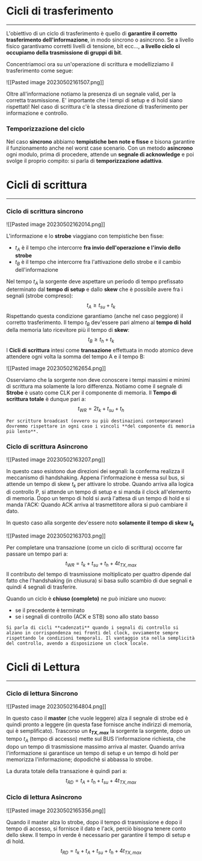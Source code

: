 # Cicli di trasferimento
---
L'obiettivo di un ciclo di trasferimento è quello di **garantire il corretto trasferimento dell'informazione**, in modo sincrono o asincrono.
Se a livello fisico garantivamo corretti livelli di tensione, bit ecc..., **a livello ciclo ci occupiamo della trasmissione di gruppi di bit**.

Concentriamoci ora su un'operazione di scrittura e modellizziamo il trasferimento come segue:

![[Pasted image 20230502161507.png]]

Oltre all'informazione notiamo la presenza di un segnale valid, per la corretta trasmissione.
E' importante che i tempi di setup e di hold siano rispettati!
Nel caso di scrittura c'è la stessa direzione di trasferimento per informazione e controllo.

### Temporizzazione del ciclo

Nel caso **sincrono** abbiamo **tempistiche ben note e fisse** e bisona garantire il funzionamento anche nel worst case scenario. 
Con un metodo **asincrono** ogni modulo, prima di procedere, attende un **segnale di acknowledge** e poi svolge il proprio compito: si parla di **temporizzazione adattiva**.

# Cicli di scrittura
---

### Ciclo di scrittura sincrono

![[Pasted image 20230502162014.png]]

L'informazione e lo **strobe** viaggiano con tempistiche ben fisse:
- $t_{A}$ è il tempo che intercorre **fra invio dell'operazione e l'invio dello strobe**
- $t_{B}$ è il tempo che intercorre fra l'attivazione dello strobe e il cambio dell'informazione

Nel tempo $t_{A}$ la sorgente deve aspettare un periodo di tempo prefissato determinato dal **tempo di setup** e dallo **skew** che è possibile avere fra i segnali (strobe compreso):
$$
t_{A} \geq t_{su}+t_{k}
$$
Rispettando questa condizione garantiamo (anche nel caso peggiore) il corretto trasferimento.
Il tempo $t_{B}$ dev'essere pari almeno al **tempo di hold** della memoria lato ricevitore più il tempo di **skew**:
$$
t_{B} \geq t_{h}+t_{k}
$$
I **Cicli di scrittura** intesi come **transazione** effettuata in modo atomico deve attendere ogni volta la somma del tempo A e il tempo B:

![[Pasted image 20230502162654.png]]

Osserviamo che la sorgente non deve conoscere i tempi massimi e minimi di scrittura ma solamente la loro differenza.
Notiamo come il segnale di **Strobe** è usato come CLK per il componente di memoria.
Il **Tempo di scrittura totale** è dunque pari a:
$$
t_{WR}=2t_{k}+t_{su}+t_{h}
$$
```ad-note
Per scritture broadcast (ovvero su più destinazioni contemporanee) dovremmo rispettare in ogni caso i vincoli **del componente di memoria più lento**.
```


### Ciclo di scrittura Asincrono

![[Pasted image 20230502163207.png]]

In questo caso esistono due direzioni dei segnali: la conferma realizza il meccanismo di handshaking.
Appena l'informazione è messa sul bus, si attende un tempo di skew $t_{k}$ per attivare lo strobe. Quando arriva alla logica di controllo P, si attende un tempo di setup e si manda il clock all'elemento di memoria.
Dopo un tempo di hold si avrà l'attesa di un tempo di hold e si manda l'ACK:
Quando ACK arriva al trasmettitore allora si può cambiare il dato.

In questo caso alla sorgente dev'essere noto **solamente il tempo di skew $t_{k}$**

![[Pasted image 20230502163703.png]]

Per completare una transazione (come un ciclo di scrittura) occorre far passare un tempo pari a:
$$
t_{WR}=t_{k}+t_{su}+t_{h}+4t_{TX,max}
$$
Il contributo del tempo di trasmissione moltiplicato per quattro dipende dal fatto che l'handshaking (in chiusura) si basa sullo scambio di due segnali e quindi 4 segnali di trasferire.

Quando un ciclo è **chiuso (completo)** ne può iniziare uno nuovo:
- se il precedente è terminato
- se i segnali di controllo (ACK e STB) sono allo stato basso

```ad-note
Si parla di cicli **cadenzati** quando i segnali di controllo si alzano in corrispondenza nei fronti del clock, ovviamente sempre rispettando le condizioni temporali. Il vantaggio sta nella semplicità del controllo, avendo a disposizione un clock locale.
```


# Cicli di Lettura
---

### Ciclo di lettura Sincrono

![[Pasted image 20230502164804.png]]

In questo caso il **master** (che vuole leggere) alza il segnale di strobe ed è quindi pronto a leggere (in questa fase fornisce anche indirizzi di memoria, qui è semplificato).
Trascorso un **$t_{TX,max}$** la sorgente la sorgente, dopo un tempo $t_{A}$ (tempo di accesso) mette sul BUS l'informazione richiesta, che dopo un tempo di trasmissione massimo arriva al master.
Quando arriva l'informazione si garantisce un tempo di setup e un tempo di hold per memorizza l'informazione; dopodichè si abbassa lo strobe.

La durata totale della transazione è quindi pari a:
$$
t_{RD}=t_{A}+t_{h}+t_{su}+ 4t_{TX,max}
$$

### Ciclo di lettura Asincrono

![[Pasted image 20230502165356.png]]

Quando il master alza lo strobe, dopo il tempo di trasmissione e dopo il tempo di accesso, si fornisce il dato e l'ack, perciò bisogna tenere conto dello skew.
Il tempo in verde è necessario per garantire il tempo di setup e di hold.
$$
t_{RD}=t_{k}+t_{A}+t_{su}+t_{h}+4 t_{TX,max}
$$

